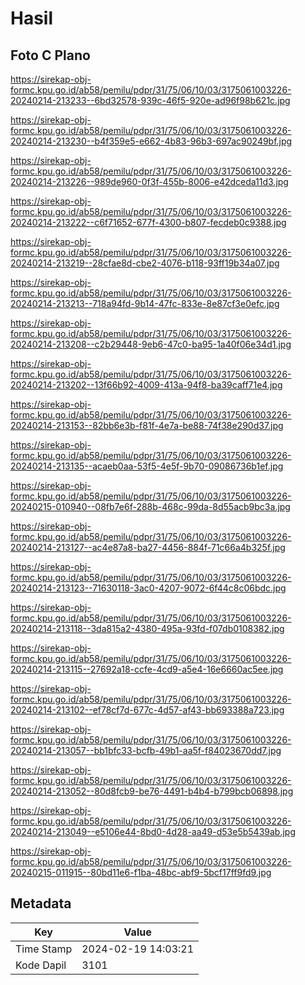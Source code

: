 # Hasil

## Foto C Plano

https://sirekap-obj-formc.kpu.go.id/ab58/pemilu/pdpr/31/75/06/10/03/3175061003226-20240214-213233--6bd32578-939c-46f5-920e-ad96f98b621c.jpg

https://sirekap-obj-formc.kpu.go.id/ab58/pemilu/pdpr/31/75/06/10/03/3175061003226-20240214-213230--b4f359e5-e662-4b83-96b3-697ac90249bf.jpg

https://sirekap-obj-formc.kpu.go.id/ab58/pemilu/pdpr/31/75/06/10/03/3175061003226-20240214-213226--989de960-0f3f-455b-8006-e42dceda11d3.jpg

https://sirekap-obj-formc.kpu.go.id/ab58/pemilu/pdpr/31/75/06/10/03/3175061003226-20240214-213222--c6f71652-677f-4300-b807-fecdeb0c9388.jpg

https://sirekap-obj-formc.kpu.go.id/ab58/pemilu/pdpr/31/75/06/10/03/3175061003226-20240214-213219--28cfae8d-cbe2-4076-b118-93ff19b34a07.jpg

https://sirekap-obj-formc.kpu.go.id/ab58/pemilu/pdpr/31/75/06/10/03/3175061003226-20240214-213213--718a94fd-9b14-47fc-833e-8e87cf3e0efc.jpg

https://sirekap-obj-formc.kpu.go.id/ab58/pemilu/pdpr/31/75/06/10/03/3175061003226-20240214-213208--c2b29448-9eb6-47c0-ba95-1a40f06e34d1.jpg

https://sirekap-obj-formc.kpu.go.id/ab58/pemilu/pdpr/31/75/06/10/03/3175061003226-20240214-213202--13f66b92-4009-413a-94f8-ba39caff71e4.jpg

https://sirekap-obj-formc.kpu.go.id/ab58/pemilu/pdpr/31/75/06/10/03/3175061003226-20240214-213153--82bb6e3b-f81f-4e7a-be88-74f38e290d37.jpg

https://sirekap-obj-formc.kpu.go.id/ab58/pemilu/pdpr/31/75/06/10/03/3175061003226-20240214-213135--acaeb0aa-53f5-4e5f-9b70-09086736b1ef.jpg

https://sirekap-obj-formc.kpu.go.id/ab58/pemilu/pdpr/31/75/06/10/03/3175061003226-20240215-010940--08fb7e6f-288b-468c-99da-8d55acb9bc3a.jpg

https://sirekap-obj-formc.kpu.go.id/ab58/pemilu/pdpr/31/75/06/10/03/3175061003226-20240214-213127--ac4e87a8-ba27-4456-884f-71c66a4b325f.jpg

https://sirekap-obj-formc.kpu.go.id/ab58/pemilu/pdpr/31/75/06/10/03/3175061003226-20240214-213123--71630118-3ac0-4207-9072-6f44c8c06bdc.jpg

https://sirekap-obj-formc.kpu.go.id/ab58/pemilu/pdpr/31/75/06/10/03/3175061003226-20240214-213118--3da815a2-4380-495a-93fd-f07db0108382.jpg

https://sirekap-obj-formc.kpu.go.id/ab58/pemilu/pdpr/31/75/06/10/03/3175061003226-20240214-213115--27692a18-ccfe-4cd9-a5e4-16e6660ac5ee.jpg

https://sirekap-obj-formc.kpu.go.id/ab58/pemilu/pdpr/31/75/06/10/03/3175061003226-20240214-213102--ef78cf7d-677c-4d57-af43-bb693388a723.jpg

https://sirekap-obj-formc.kpu.go.id/ab58/pemilu/pdpr/31/75/06/10/03/3175061003226-20240214-213057--bb1bfc33-bcfb-49b1-aa5f-f84023670dd7.jpg

https://sirekap-obj-formc.kpu.go.id/ab58/pemilu/pdpr/31/75/06/10/03/3175061003226-20240214-213052--80d8fcb9-be76-4491-b4b4-b799bcb06898.jpg

https://sirekap-obj-formc.kpu.go.id/ab58/pemilu/pdpr/31/75/06/10/03/3175061003226-20240214-213049--e5106e44-8bd0-4d28-aa49-d53e5b5439ab.jpg

https://sirekap-obj-formc.kpu.go.id/ab58/pemilu/pdpr/31/75/06/10/03/3175061003226-20240215-011915--80bd11e6-f1ba-48bc-abf9-5bcf17ff9fd9.jpg


## Metadata

| Key        | Value               |
| ---------- | ------------------- |
| Time Stamp | 2024-02-19 14:03:21 |
| Kode Dapil | 3101                |



